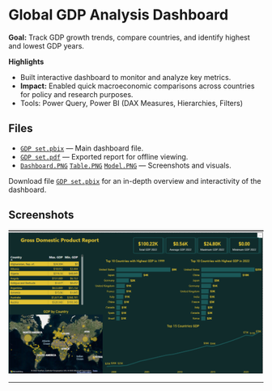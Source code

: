 # Global GDP Analysis Dashboard

**Goal:** Track GDP growth trends, compare countries, and identify highest and lowest GDP years.

**Highlights**
- Built interactive dashboard to monitor and analyze key metrics.
- **Impact:** Enabled quick macroeconomic comparisons across countries for policy and research purposes.
- Tools: Power Query, Power BI (DAX Measures, Hierarchies, Filters)

## Files
- [`GDP set.pbix`](/PowerBI/GDP-Dashboard/GDP-set.pbix) — Main dashboard file.
- [`GDP set.pdf`](/PowerBI/GDP-Dashboard/GDP-set.pdf) — Exported report for offline viewing.
- [`Dashboard.PNG`](/PowerBI/GDP-Dashboard/Dashboard.PNG)  [`Table.PNG`](/PowerBI/GDP-Dashboard/Table.PNG)  [`Model.PNG`](/PowerBI/GDP-Dashboard/Model.PNG) — Screenshots and visuals.

Download file [`GDP set.pbix`](/PowerBI/GDP-Dashboard/GDP-set.pbix) for an in-depth overview and interactivity of the dashboard.
## Screenshots
![Dashboard Overview](Dashboard.PNG)

---
